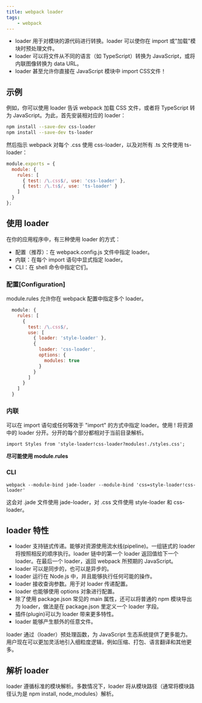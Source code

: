 ```yaml
---
title: webpack loader
tags:
    - webpack
---
```


- loader 用于对模块的源代码进行转换。loader 可以使你在 import 或"加载"模块时预处理文件。
- loader 可以将文件从不同的语言（如 TypeScript）转换为 JavaScript，或将内联图像转换为 data URL。
- loader 甚至允许你直接在 JavaScript 模块中 import CSS文件！

## 示例

例如，你可以使用 loader 告诉 webpack 加载 CSS 文件，或者将 TypeScript 转为 JavaScript。为此，首先安装相对应的 loader：

```bash
npm install --save-dev css-loader
npm install --save-dev ts-loader
```

然后指示 webpack 对每个 .css 使用 css-loader，以及对所有 .ts 文件使用 ts-loader：

```js
module.exports = {
  module: {
    rules: [
      { test: /\.css$/, use: 'css-loader' },
      { test: /\.ts$/, use: 'ts-loader' }
    ]
  }
};
```

## 使用 loader

在你的应用程序中，有三种使用 loader 的方式：

- 配置（推荐）：在 webpack.config.js 文件中指定 loader。
- 内联：在每个 import 语句中显式指定 loader。
- CLI：在 shell 命令中指定它们。

### 配置[Configuration]

module.rules 允许你在 webpack 配置中指定多个 loader。 

```js
  module: {
    rules: [
      {
        test: /\.css$/,
        use: [
          { loader: 'style-loader' },
          {
            loader: 'css-loader',
            options: {
              modules: true
            }
          }
        ]
      }
    ]
  }
```

### 内联

可以在 import 语句或任何等效于 "import" 的方式中指定 loader。使用 ! 将资源中的 loader 分开。分开的每个部分都相对于当前目录解析。

`import Styles from 'style-loader!css-loader?modules!./styles.css';`

**尽可能使用 module.rules**

### CLI

`webpack --module-bind jade-loader --module-bind 'css=style-loader!css-loader'`

这会对 .jade 文件使用 jade-loader，对 .css 文件使用 style-loader 和 css-loader。

## loader 特性

- loader 支持链式传递。能够对资源使用流水线(pipeline)。一组链式的 loader 将按照相反的顺序执行。loader 链中的第一个 loader 返回值给下一个 loader。在最后一个 loader，返回 webpack 所预期的 JavaScript。
- loader 可以是同步的，也可以是异步的。
- loader 运行在 Node.js 中，并且能够执行任何可能的操作。
- loader 接收查询参数。用于对 loader 传递配置。
- loader 也能够使用 options 对象进行配置。
- 除了使用 package.json 常见的 main 属性，还可以将普通的 npm 模块导出为 loader，做法是在 package.json 里定义一个 loader 字段。
- 插件(plugin)可以为 loader 带来更多特性。
- loader 能够产生额外的任意文件。

loader 通过（loader）预处理函数，为 JavaScript 生态系统提供了更多能力。 用户现在可以更加灵活地引入细粒度逻辑，例如压缩、打包、语言翻译和其他更多。

## 解析 loader

loader 遵循标准的模块解析。多数情况下，loader 将从模块路径（通常将模块路径认为是 npm install, node_modules）解析。
